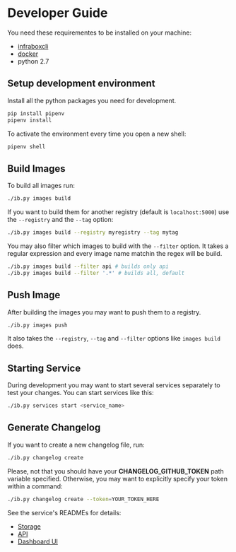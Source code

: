 # Developer Guide
You need these requirementes to be installed on your machine:

- [infraboxcli](https://github.com/SAP/infrabox-cli)
- [docker](https://www.docker.com/)
- python 2.7

## Setup development environment

Install all the python packages you need for development.

```bash
pip install pipenv
pipenv install
```

To activate the environment every time you open a new shell:

```bash
pipenv shell
```

## Build Images
To build all images run:

``` bash
./ib.py images build
```

If you want to build them for another registry (default is `localhost:5000`) use the `--registry` and the `--tag` option:

``` bash
./ib.py images build --registry myregistry --tag mytag
```

You may also filter which images to build with the `--filter` option. It takes a regular expression and every image name matchin the regex will be build.

``` bash
./ib.py images build --filter api # builds only api
./ib.py images build --filter '.*' # builds all, default
```

## Push Image
After building the images you may want to push them to a registry.

``` bash
./ib.py images push
```

It also takes the `--registry`, `--tag` and `--filter` options like `images build` does.

## Starting Service
During development you may want to start several services separately to test your changes. You can start services like this:

```bash
./ib.py services start <service_name>
```

## Generate Changelog
If you want to create a new changelog file, run:
```bash
./ib.py changelog create
```

Please, not that you should have your **CHANGELOG_GITHUB_TOKEN** path variable specified.
Otherwise, you may want to explicitly specify your token within a command:
```bash
./ib.py changelog create --token=YOUR_TOKEN_HERE
```

See the service's READMEs for details:
- [Storage](/infrabox/utils/storage/)
- [API](/src/api/)
- [Dashboard UI](/src/dashboard-client)
